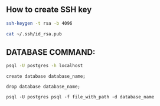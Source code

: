 ## How to create SSH key

```bash
ssh-keygen -t rsa -b 4096
```

```bash
cat ~/.ssh/id_rsa.pub
```

## DATABASE COMMAND:

```bash
psql -U postgres -h localhost 
```
```base
create database database_name;
```
```base
drop database database_name;
```
```base
psql -U postgres psql -f file_with_path -d database_name
```

